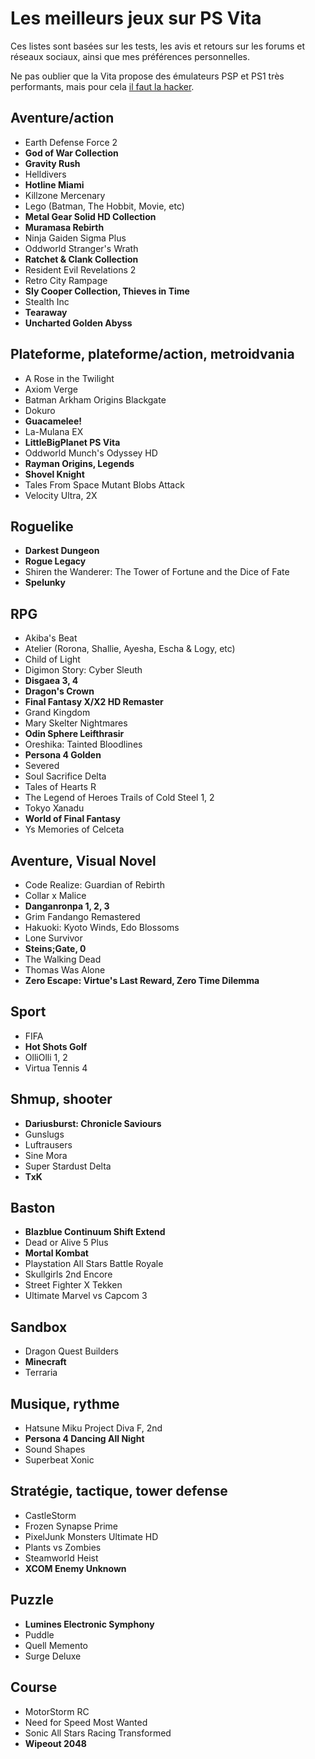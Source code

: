 # Les meilleurs jeux sur PS Vita

Ces listes sont basées sur les tests, les avis et retours sur les forums et réseaux sociaux, ainsi que mes préférences personnelles.

Ne pas oublier que la Vita propose des émulateurs PSP et PS1 très performants, mais pour cela [il faut la hacker](https://vita.hacks.guide).

## Aventure/action

- Earth Defense Force 2
- **God of War Collection**
- **Gravity Rush**
- Helldivers
- **Hotline Miami**
- Killzone Mercenary
- Lego (Batman, The Hobbit, Movie, etc)
- **Metal Gear Solid HD Collection**
- **Muramasa Rebirth**
- Ninja Gaiden Sigma Plus
- Oddworld Stranger's Wrath
- **Ratchet & Clank Collection**
- Resident Evil Revelations 2
- Retro City Rampage
- **Sly Cooper Collection, Thieves in Time**
- Stealth Inc
- **Tearaway**
- **Uncharted Golden Abyss**

## Plateforme, plateforme/action, metroidvania

- A Rose in the Twilight
- Axiom Verge
- Batman Arkham Origins Blackgate
- Dokuro
- **Guacamelee!**
- La-Mulana EX
- **LittleBigPlanet PS Vita**
- Oddworld Munch's Odyssey HD
- **Rayman Origins, Legends**
- **Shovel Knight**
- Tales From Space Mutant Blobs Attack
- Velocity Ultra, 2X

## Roguelike

- **Darkest Dungeon**
- **Rogue Legacy**
- Shiren the Wanderer: The Tower of Fortune and the Dice of Fate
- **Spelunky**

## RPG

- Akiba's Beat
- Atelier (Rorona, Shallie, Ayesha, Escha & Logy, etc)
- Child of Light
- Digimon Story: Cyber Sleuth
- **Disgaea 3, 4**
- **Dragon's Crown**
- **Final Fantasy X/X2 HD Remaster**
- Grand Kingdom
- Mary Skelter Nightmares
- **Odin Sphere Leifthrasir**
- Oreshika: Tainted Bloodlines
- **Persona 4 Golden**
- Severed
- Soul Sacrifice Delta
- Tales of Hearts R
- The Legend of Heroes Trails of Cold Steel 1, 2
- Tokyo Xanadu
- **World of Final Fantasy**
- Ys Memories of Celceta

## Aventure, Visual Novel

- Code Realize: Guardian of Rebirth
- Collar x Malice
- **Danganronpa 1, 2, 3**
- Grim Fandango Remastered
- Hakuoki: Kyoto Winds, Edo Blossoms
- Lone Survivor
- **Steins;Gate, 0**
- The Walking Dead
- Thomas Was Alone
- **Zero Escape: Virtue's Last Reward, Zero Time Dilemma**

## Sport

- FIFA
- **Hot Shots Golf**
- OlliOlli 1, 2
- Virtua Tennis 4

## Shmup, shooter

- **Dariusburst: Chronicle Saviours**
- Gunslugs
- Luftrausers
- Sine Mora
- Super Stardust Delta
- **TxK**

## Baston

- **Blazblue Continuum Shift Extend**
- Dead or Alive 5 Plus
- **Mortal Kombat**
- Playstation All Stars Battle Royale
- Skullgirls 2nd Encore
- Street Fighter X Tekken
- Ultimate Marvel vs Capcom 3

## Sandbox

- Dragon Quest Builders
- **Minecraft**
- Terraria

## Musique, rythme

- Hatsune Miku Project Diva F, 2nd
- **Persona 4 Dancing All Night**
- Sound Shapes
- Superbeat Xonic

## Stratégie, tactique, tower defense

- CastleStorm
- Frozen Synapse Prime
- PixelJunk Monsters Ultimate HD
- Plants vs Zombies
- Steamworld Heist
- **XCOM Enemy Unknown**

## Puzzle

- **Lumines Electronic Symphony**
- Puddle
- Quell Memento
- Surge Deluxe

## Course

- MotorStorm RC
- Need for Speed Most Wanted
- Sonic All Stars Racing Transformed
- **Wipeout 2048**

